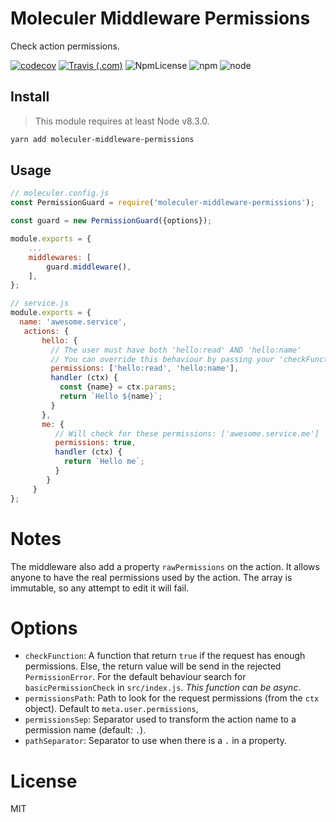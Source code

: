 # Moleculer Middleware Permissions

Check action permissions.

[![codecov](https://codecov.io/gh/Embraser01/moleculer-middleware-permissions/branch/master/graph/badge.svg)](https://codecov.io/gh/Embraser01/moleculer-middleware-permissions)
[![Travis (.com)](https://img.shields.io/travis/com/Embraser01/moleculer-middleware-permissions.svg)](https://github.com/Embraser01/moleculer-middleware-permissions)
![NpmLicense](https://img.shields.io/npm/l/moleculer-middleware-permissions.svg)
![npm](https://img.shields.io/npm/v/moleculer-middleware-permissions.svg)
![node](https://img.shields.io/node/v/moleculer-middleware-permissions.svg)


## Install

> This module requires at least Node v8.3.0.

```bash
yarn add moleculer-middleware-permissions
```

## Usage

```js
// moleculer.config.js
const PermissionGuard = require('moleculer-middleware-permissions');

const guard = new PermissionGuard({options});

module.exports = {
    ...
    middlewares: [
        guard.middleware(),
    ],
};
```

```js
// service.js
module.exports = {
  name: 'awesome.service',
   actions: {
       hello: {
         // The user must have both 'hello:read' AND 'hello:name'
         // You can override this behaviour by passing your 'checkFunction'
         permissions: ['hello:read', 'hello:name'],
         handler (ctx) {
           const {name} = ctx.params;
           return `Hello ${name}`;
         }
       },
       me: {
          // Will check for these permissions: ['awesome.service.me']
          permissions: true,
          handler (ctx) {
            return `Hello me`;
          }
        }
     }
};
```

# Notes

The middleware also add a property `rawPermissions` on the action. It allows anyone to have the real permissions used
by the action. The array is immutable, so any attempt to edit it will fail.

# Options

- `checkFunction`: A function that return `true` if the request has enough permissions.
    Else, the return value will be send in the rejected `PermissionError`.
    For the default behaviour search for `basicPermissionCheck` in `src/index.js`.
    _This function can be async_.
- `permissionsPath`: Path to look for the request permissions (from the `ctx` object).
    Default to `meta.user.permissions`,
- `permissionsSep`: Separator used to transform the action name to a permission name (default: `.`).
- `pathSeparator`: Separator to use when there is a `.` in a property.

# License

MIT
